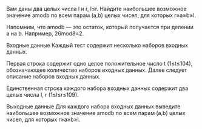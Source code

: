 ﻿Вам даны два целых числа l и r, l≤r. Найдите наибольшее возможное значение amodb по всем парам (a,b) целых чисел, для которых r≥a≥b≥l.

Напомним, что amodb — это остаток, который получается при делении a на b. Например, 26mod8=2.

Входные данные
Каждый тест содержит несколько наборов входных данных.

Первая строка содержит одно целое положительное число t (1≤t≤104), обозначающее количество наборов входных данных. Далее следует описание наборов входных данных.

Единственная строка каждого набора входных данных содержит два целых числа l, r (1≤l≤r≤109).

Выходные данные
Для каждого набора входных данных выведите наибольшее возможное значение amodb по всем парам (a,b) целых чисел, для которых r≥a≥b≥l.